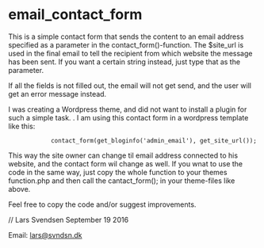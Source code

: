 # email_contact_form

This is a simple contact form that sends the content to an email address specified as a parameter in the contact_form()-function.
The $site_url is used in the final email to tell the recipient from which website the message has been sent.
If you want a certain string instead, just type that as the parameter.

If all the fields is not filled out, the email will not get send, and the user will get an error message instead.

I was creating a Wordpress theme, and did not want to install a plugin for such a simple task.
.
I am using this contact form in a wordpress template like this:

                contact_form(get_bloginfo('admin_email'), get_site_url());
                
This way the site owner can change til email address connected to his website, and the contact form wil change as well.
If you wnat to use the code in the same way, just copy the whole function to your themes function.php and then call the cantact_form(); in your theme-files like above.

Feel free to copy the code and/or suggest improvements. 

// Lars Svendsen
September 19 2016

Email: lars@svndsn.dk
